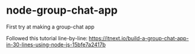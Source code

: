# node-group-chat-app
First try at making a group-chat app

Followed this tutorial line-by-line:
https://itnext.io/build-a-group-chat-app-in-30-lines-using-node-js-15bfe7a2417b
